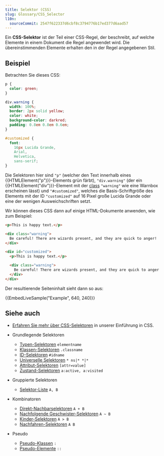 ```yaml
---
title: Selektor (CSS)
slug: Glossary/CSS_Selector
l10n:
  sourceCommit: 2547f622337d6cbf8c3794776b17ed377d6aad57
---
```


Ein **CSS-Selektor** ist der Teil einer CSS-Regel, der beschreibt, auf welche Elemente in einem Dokument die Regel angewendet wird. Die übereinstimmenden Elemente erhalten den in der Regel angegebenen Stil.

## Beispiel

Betrachten Sie dieses CSS:

```css
p {
  color: green;
}

div.warning {
  width: 100%;
  border: 2px solid yellow;
  color: white;
  background-color: darkred;
  padding: 0.8em 0.8em 0.6em;
}

#customized {
  font:
    16px Lucida Grande,
    Arial,
    Helvetica,
    sans-serif;
}
```

Die Selektoren hier sind `"p"` (welcher den Text innerhalb eines {{HTMLElement("p")}}-Elements grün färbt), `"div.warning"` (der ein {{HTMLElement("div")}}-Element mit der [class](/de/docs/Web/HTML/Reference/Global_attributes/class) `"warning"` wie eine Warnbox erscheinen lässt) und `"#customized"`, welches die Basis-Schriftgröße des Elements mit der ID `"customized"` auf 16 Pixel große Lucida Grande oder eine der wenigen Ausweichschriften setzt.

Wir können dieses CSS dann auf einige HTML-Dokumente anwenden, wie zum Beispiel:

```html
<p>This is happy text.</p>

<div class="warning">
  Be careful! There are wizards present, and they are quick to anger!
</div>

<div id="customized">
  <p>This is happy text.</p>

  <div class="warning">
    Be careful! There are wizards present, and they are quick to anger!
  </div>
</div>
```

Der resultierende Seiteninhalt sieht dann so aus:

{{EmbedLiveSample("Example", 640, 240)}}

## Siehe auch

- [Erfahren Sie mehr über CSS-Selektoren](/de/docs/Learn_web_development/Core/Styling_basics/Basic_selectors) in unserer Einführung in CSS.
- Grundlegende Selektoren
  - [Typen-Selektoren](/de/docs/Web/CSS/Type_selectors) `elementname`
  - [Klassen-Selektoren](/de/docs/Web/CSS/Class_selectors) `.classname`
  - [ID-Selektoren](/de/docs/Web/CSS/ID_selectors) `#idname`
  - [Universelle Selektoren](/de/docs/Web/CSS/Universal_selectors) `* ns|* *|*`
  - [Attribut-Selektoren](/de/docs/Web/CSS/Attribute_selectors) `[attr=value]`
  - [Zustand-Selektoren](/de/docs/Web/CSS/Pseudo-classes) `a:active, a:visited`

- Gruppierte Selektoren
  - [Selektor-Liste](/de/docs/Web/CSS/Selector_list) `A, B`

- Kombinatoren
  - [Direkt-Nachbarselektoren](/de/docs/Web/CSS/Next-sibling_combinator) `A + B`
  - [Nachfolgende Geschwister-Selektoren](/de/docs/Web/CSS/Subsequent-sibling_combinator) `A ~ B`
  - [Kinder-Selektoren](/de/docs/Web/CSS/Child_combinator) `A > B`
  - [Nachfahren-Selektoren](/de/docs/Web/CSS/Descendant_combinator) `A B`

- Pseudo
  - [Pseudo-Klassen](/de/docs/Web/CSS/Pseudo-classes) `:`
  - [Pseudo-Elemente](/de/docs/Web/CSS/Pseudo-elements) `::`
